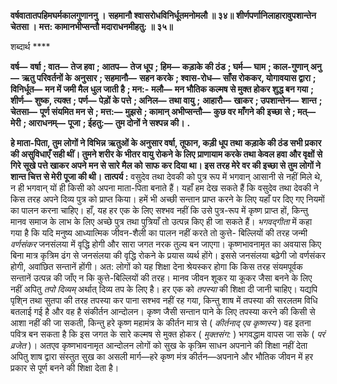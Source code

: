**वर्षवातातपहिमघर्मकालगुणाननु ।** **सहमानौ श्वासरोधविनिर्धूतमनोमलौ ॥ ३४॥** **शीर्णपर्णानिलाहारावुपशान्तेन चेतसा ।** **मत्त: कामानभीप्सन्तौ मदाराधनमीहतु: ॥ ३५॥** 

शब्दार्थ **** 

**वर्ष—** **वर्षा** **; वात—** **तेज हवा** **; आतप—** **तेज धूप** **; हिम—** **कड़ाके की ठंड** **; घर्म—** **घाम** **; काल-गुणान् अनु—** **ऋतु परिवर्तनों के** **अनुसार** **; सहमानौ—** **सहन करके** **; श्वास-रोध—** **साँस रोककर, योगावयास द्वारा** **; विनिर्धूत—** **मन में जमी मैल धुल जाती है** **; मन:-** **मलौ—** **मन भौतिक कल्मष से मुक्त होकर शुद्ध बन गया** **; शीर्ण—** **शुष्क, त्यक्त** **; पर्ण—** **पेड़ों के पत्ते** **; अनिल—** **तथा वायु** **;** **आहारौ—** **खाकर** **; उपशान्तेन—** **शान्त** **; चेतसा—** **पूर्ण संयमित मन से** **; मत्त:—** **मुझसे** **; कामान् अभीप्सन्तौ—** **कुछ वर माँगने की** **इच्छा से** **; मत्—** **मेरी** **; आराधनम्—** **पूजा** **; ईहतु:—** **तुम दोनों ने सश्पन्न की।** **.** 

**हे माता-पिता, तुम लोगों ने विभिन्न ऋतुओं के अनुसार वर्षा, तूफान, कड़ी धूप तथा** **कड़ाके की ठंड सभी प्रकार की असुविधाएँ सही थीं। तुमने शरीर के भीतर वायु रोकने के लिए** **प्राणायाम करके तथा केवल हवा और वृक्षों से गिरे सूखे पत्ते खाकर अपने मन से सारे मैल को** **साफ कर दिया था। इस तरह मेरे वर की इच्छा से तुम लोगों ने शान्त चित्त से मेरी पूजा की थी।** **तात्पर्य :** वसुदेव तथा देवकी को पुत्र रूप में भगवान् आसानी से नहीं मिले थे, न ही भगवान् यों ही किसी को अपना माता-पिता बनाते हैं। यहाँ हम देख सकते हैं कि वसुदेव तथा देवकी ने किस तरह अपने दिव्य पुत्र को प्राप्त किया। हमें भी अच्छी सन्तान प्राप्त करने के लिए यहाँ पर दिए गए नियमों का पालन करना चाहिए। हाँ, यह हर एक के लिए सश्भव नहीं कि उसे पुत्र-रूप में कृष्ण प्राप्त हों, किन्तु मानव समाज के लाभ के लिए अच्छे पुत्र तथा पुत्रियाँ तो उत्पन्न किए ही जा सकते हैं। *भगवद्गीता* में कहा गया है कि यदि मनुष्य आध्यात्मिक जीवन-शैली का पालन नहीं करते तो कुत्ते- बिल्लियों की तरह जन्मी *वर्णसंकर* जनसंलया में वृद्धि होगी और सारा जगत नरक तुल्य बन जाएगा। कृष्णभावनामृत का अवयास किए बिना मात्र कृत्रिम ढंग से जनसंलया की वृद्धि रोकने के प्रयास व्यर्थ होंगे। इससे जनसंलया बढ़ेगी जो वर्णसंकर होगी, अवांछित सन्तानें होंगी। अत: लोगों को यह शिक्षा देना श्रेयस्कर होगा कि किस तरह संयमपूर्वक सन्तानें उत्पन्न की जाँए न कि कुत्ते-बिल्लियों की तरह। मानव जीवन शूकर या कूकर जैसा बनने के लिए नहीं अपितु *तपो दिव्यम्* अर्थात् दिव्य तप के लिए है। हर एक को *तपस्या* की शिक्षा दी जानी चाहिए। यद्यपि पृशि्न तथा सुतपा की तरह तपस्या कर पाना सश्भव नहीं रह गया, किन्तु शाष में तपस्या की सरलतम विधि बतलाई गई है और वह है संकीर्तन आन्दोलन। कृष्ण जैसी सन्तान पाने के लिए तपस्या करने की किसी से आशा नहीं की जा सकती, किन्तु हरे कृष्ण महामंत्र के कीर्तन मात्र से ( *कीर्तनाद् एव कृष्णस्य* ) वह इतना पवित्र बन सकता है कि इस जगत के सारे कल्मष से मुक्त होकर ( *मुक्तसंग:* ) भगवद्धाम वापस जा सके ( *परं* *व्रजेत* )। अतएव कृष्णभावनामृत आन्दोलन लोगों को सुख के कृत्रिम साधन अपनाने की शिक्षा नहीं देता अपितु शाष द्वारा संस्तुत सुख का असली मार्ग—हरे कृष्ण मंत्र कीर्तन—अपनाने और भौतिक जीवन में हर प्रकार से पूर्ण बनने की शिक्षा देता है।  